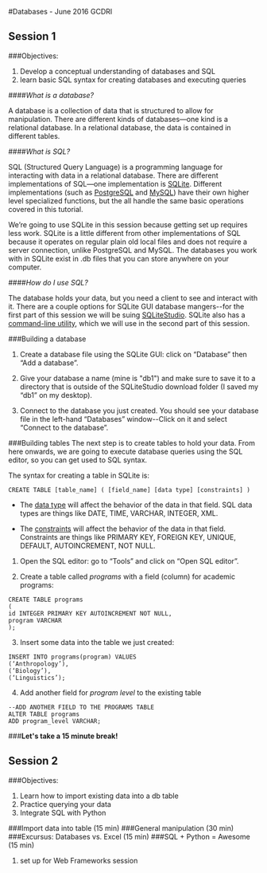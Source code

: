 #Databases - June 2016 GCDRI

## Session 1 
###Objectives:  
1. Develop a conceptual understanding of databases and SQL  
2. learn basic SQL syntax for creating databases and executing queries

####*What is a database?*

A database is a collection of data that is structured to allow for manipulation. There are different kinds of databases—one kind is a relational database. In a relational database, the data is contained in different tables. 

####*What is SQL?*

SQL (Structured Query Language) is a programming language for interacting with data in a relational database. There are different implementations of SQL—one implementation is [SQLite](https://www.sqlite.org/). Different implementations (such as [PostgreSQL](https://www.postgresql.org/) and [MySQL](https://www.mysql.com/)) have their own higher level specialized functions, but the all handle the same basic operations covered in this tutorial.

We’re going to use SQLite in this session because getting set up requires less work. SQLite is a little different from other implementations of SQL because it operates on regular plain old local files and does not require a server connection, unlike PostgreSQL and MySQL. The databases you work with in SQLite exist in .db files that you can store anywhere on your computer.

####*How do I use SQL?*

The database holds your data, but you need a client to see and interact with it. There are a couple options for SQLite GUI database mangers--for the first part of this session we will be suing [SQLiteStudio](http://sqlitestudio.pl/). SQLite also has a [command-line utility](http://www.sqlite.org/cli.html), which we will use in the second part of this session.

###Building a database  
1. Create a database file using the SQLite GUI: click on “Database” then “Add a database”.  
2. Give your database a name (mine is "db1") and make sure to save it to a directory that is outside of the SQLiteStudio download folder (I saved my “db1” on my desktop).  

3. Connect to the database you just created. You should see your database file in the left-hand “Databases” window--Click on it and select “Connect to the database”.  

###Building tables
The next step is to create tables to hold your data. From here onwards, we are going to execute database queries using the SQL editor, so you can get used to SQL syntax.  

The syntax for creating a table in SQLite is:

`CREATE TABLE [table_name] ( [field_name] [data type] [constraints] )`  

- The [data type](https://www.sqlite.org/datatype3.html) will affect the behavior of the data in that field. SQL data types are things like DATE, TIME, VARCHAR, INTEGER, XML.  

- The [constraints](http://www.tutorialspoint.com/sqlite/sqlite_constraints.htm) will  affect the behavior of the data in that field. Constraints are things like PRIMARY KEY, FOREIGN KEY, UNIQUE, DEFAULT, AUTOINCREMENT, NOT NULL.  

1. Open the SQL editor: go to “Tools” and click on “Open SQL editor”.  

2. Create a table called *programs* with a field (column) for academic programs:  
```
CREATE TABLE programs  
(  
id INTEGER PRIMARY KEY AUTOINCREMENT NOT NULL,  
program VARCHAR  
);
```

3. Insert some data into the table we just created:
```
INSERT INTO programs(program) VALUES
(‘Anthropology’),
(‘Biology’),
(‘Linguistics’);
```

4. Add another field for *program level* to the existing table 
```
--ADD ANOTHER FIELD TO THE PROGRAMS TABLE
ALTER TABLE programs
ADD program_level VARCHAR;
```

###**************Let's take a 15 minute break!**************

## Session 2
###Objectives: 
1. Learn how to import existing data into a db table  
2. Practice querying your data  
3. Integrate SQL with Python


###Import data into table (15 min)
###General manipulation (30 min)
###Excursus: Databases vs. Excel (15 min)
###SQL + Python = Awesome (15 min)
  1. set up for Web Frameworks session